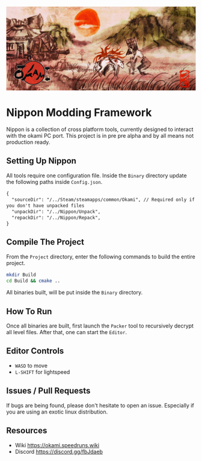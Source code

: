 ![](README.jpg)

# Nippon Modding Framework

Nippon is a collection of cross platform tools, currently designed to interact with the okami PC port. This project is in pre pre alpha and by all means not production ready. 

## Setting Up Nippon

All tools require one configuration file. Inside the `Binary` directory update the following paths inside `Config.json`.

```jsonc
{
  "sourceDir": "/../Steam/steamapps/common/Okami", // Required only if you don't have unpacked files
  "unpackDir": "/../Nippon/Unpack",
  "repackDir": "/../Nippon/Repack",
}
```

## Compile The Project

From the `Project` directory, enter the following commands to build the entire project.

```sh
mkdir Build
cd Build && cmake ..
```

All binaries built, will be put inside the `Binary` directory.

## How To Run

Once all binaries are built, first launch the `Packer` tool to recursively decrypt all level files. After that, one can start the `Editor`.

## Editor Controls

- `WASD` to move
- `L-SHIFT` for lightspeed

## Issues / Pull Requests

If bugs are being found, please don't hesitate to open an issue. Especially if you are using an exotic linux distribution.

## Resources

- Wiki https://okami.speedruns.wiki
- Discord https://discord.gg/fbJdaeb
